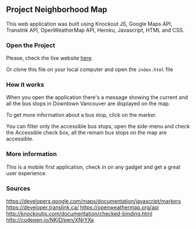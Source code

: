 ## Project Neighborhood Map

This web application was built using Knockout JS, Google Maps API, Translink API, OpenWeatherMap API, Heroku, Javascript, HTML and CSS.

### Open the Project

Please, check the live website [here](https://fernandanauata.github.io/Courses/frontend-nanodegree/09-Project-Neighborhood-Map/Project-Neighborhood-Map/).

Or clone this file on your local computer and open the `index.html` file

### How it works

When you open the application there's a message showing the current and all the bus stops in Downtown Vancouver are displayed on the map.

To get more information about a bus stop, click on the marker.

You can filter only the accessible bus stops, open the side-menu and check the Accessible check box, all the remain bus stops on the map are accessible.

### More information

This is a mobile first application, check in on any gadget and get a great user experience.

### Sources

https://developers.google.com/maps/documentation/javascript/markers
https://developer.translink.ca/
https://openweathermap.org/api
http://knockoutjs.com/documentation/checked-binding.html
http://codepen.io/NKiD/pen/XNrYXa
